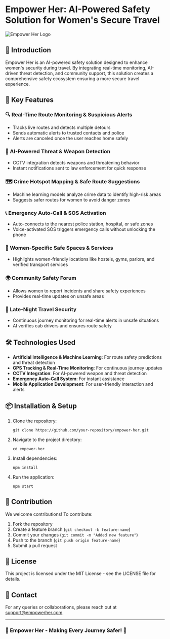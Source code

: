 # Empower Her: AI-Powered Safety Solution for Women's Secure Travel

![Empower Her Logo](https://via.placeholder.com/150)

## 🚀 Introduction

Empower Her is an AI-powered safety solution designed to enhance women's security during travel. By integrating real-time monitoring, AI-driven threat detection, and community support, this solution creates a comprehensive safety ecosystem ensuring a more secure travel experience.

## 📌 Key Features

### 🔍 Real-Time Route Monitoring & Suspicious Alerts
- Tracks live routes and detects multiple detours
- Sends automatic alerts to trusted contacts and police
- Alerts are canceled once the user reaches home safely

### 🎯 AI-Powered Threat & Weapon Detection
- CCTV integration detects weapons and threatening behavior
- Instant notifications sent to law enforcement for quick response

### 🗺️ Crime Hotspot Mapping & Safe Route Suggestions
- Machine learning models analyze crime data to identify high-risk areas
- Suggests safer routes for women to avoid danger zones

### 📞 Emergency Auto-Call & SOS Activation
- Auto-connects to the nearest police station, hospital, or safe zones
- Voice-activated SOS triggers emergency calls without unlocking the phone

### 🏡 Women-Specific Safe Spaces & Services
- Highlights women-friendly locations like hostels, gyms, parlors, and verified transport services

### 🌍 Community Safety Forum
- Allows women to report incidents and share safety experiences
- Provides real-time updates on unsafe areas

### 🌙 Late-Night Travel Security
- Continuous journey monitoring for real-time alerts in unsafe situations
- AI verifies cab drivers and ensures route safety

## 🛠️ Technologies Used

- **Artificial Intelligence & Machine Learning**: For route safety predictions and threat detection
- **GPS Tracking & Real-Time Monitoring**: For continuous journey updates
- **CCTV Integration**: For AI-powered weapon and threat detection
- **Emergency Auto-Call System**: For instant assistance
- **Mobile Application Development**: For user-friendly interaction and alerts

## 📦 Installation & Setup

1. Clone the repository:
   ```
   git clone https://github.com/your-repository/empower-her.git
   ```

2. Navigate to the project directory:
   ```
   cd empower-her
   ```

3. Install dependencies:
   ```
   npm install
   ```

4. Run the application:
   ```
   npm start
   ```

## 🤝 Contribution

We welcome contributions! To contribute:

1. Fork the repository
2. Create a feature branch (`git checkout -b feature-name`)
3. Commit your changes (`git commit -m "Added new feature"`)
4. Push to the branch (`git push origin feature-name`)
5. Submit a pull request

## 📜 License

This project is licensed under the MIT License - see the LICENSE file for details.

## 📧 Contact

For any queries or collaborations, please reach out at support@empowerher.com.

---

### 🌟 Empower Her - Making Every Journey Safer! 🌟
